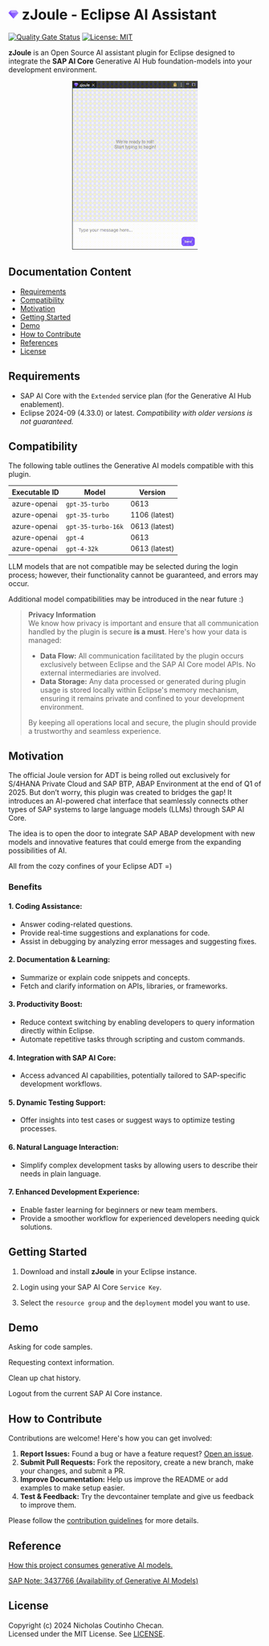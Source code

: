 # <img src="assets/zjoule.png" alt="Intro GIF" width="20"/> zJoule - Eclipse AI Assistant

[![Quality Gate Status](https://sonarcloud.io/api/project_badges/measure?project=The-Nefarious-Developer_zjoule&metric=alert_status&token=e2a58dc0706342532d8d14ae0badfe72fd08ff28)](https://sonarcloud.io/summary/new_code?id=The-Nefarious-Developer_zjoule) 
[![License: MIT](https://img.shields.io/badge/License-MIT-yellow.svg)](https://opensource.org/licenses/MIT)

**zJoule** is an Open Source AI assistant plugin for Eclipse designed to integrate the **SAP AI Core** Generative AI Hub foundation-models into your development environment.

<div align="center">
  <img src="assets/intro.gif" alt="Intro GIF" width="250"/>
</div>

## Documentation Content
- [Requirements](#requirements)
- [Compatibility](#compatibility)
- [Motivation](#motivation)
- [Getting Started](#getting-started)
- [Demo](#demo)
- [How to Contribute](#how-to-contribute)
- [References](#reference)
- [License](#license)

## Requirements
- SAP AI Core with the `Extended` service plan (for the Generative AI Hub enablement).
- Eclipse 2024-09 (4.33.0) or latest. *Compatibility with older versions is not guaranteed.*

## Compatibility

The following table outlines the Generative AI models compatible with this plugin.

| Executable ID | Model              | Version       |
|---------------|--------------------|---------------|
| azure-openai  | `gpt-35-turbo`     | 0613          |
| azure-openai  | `gpt-35-turbo`     | 1106 (latest) |
| azure-openai  | `gpt-35-turbo-16k` | 0613 (latest) |
| azure-openai  | `gpt-4`            | 0613          |
| azure-openai  | `gpt-4-32k`        | 0613 (latest) |

LLM models that are not compatible may be selected during the login process; however, their functionality cannot be guaranteed, and errors may occur.

Additional model compatibilities may be introduced in the near future :)

> **Privacy Information** <br>
We know how privacy is important and ensure that all communication handled by the plugin is secure **is a must**. Here's how your data is managed:
> - **Data Flow:** All communication facilitated by the plugin occurs exclusively between Eclipse and the SAP AI Core model APIs. No external intermediaries are involved.
> - **Data Storage:** Any data processed or generated during plugin usage is stored locally within Eclipse's memory mechanism, ensuring it remains private and confined to your development environment. <br>
>
> By keeping all operations local and secure, the plugin should provide a trustworthy and seamless experience.

## Motivation

The official Joule version for ADT is being rolled out exclusively for S/4HANA Private Cloud and SAP BTP, ABAP Environment at the end of Q1 of 2025. But don’t worry, this plugin was created to bridges the gap! It introduces an AI-powered chat interface that seamlessly connects other types of SAP systems to large language models (LLMs) through SAP AI Core.

The idea is to open the door to integrate SAP ABAP development with new models and innovative features that could emerge from the expanding possibilities of AI. 

All from the cozy confines of your Eclipse ADT =)

### Benefits

#### 1. Coding Assistance:
- Answer coding-related questions.
- Provide real-time suggestions and explanations for code.
- Assist in debugging by analyzing error messages and suggesting fixes.
#### 2. Documentation & Learning:
- Summarize or explain code snippets and concepts.
- Fetch and clarify information on APIs, libraries, or frameworks.
#### 3. Productivity Boost:
- Reduce context switching by enabling developers to query information directly within Eclipse.
- Automate repetitive tasks through scripting and custom commands.
#### 4. Integration with SAP AI Core:
- Access advanced AI capabilities, potentially tailored to SAP-specific development workflows.
#### 5. Dynamic Testing Support:
- Offer insights into test cases or suggest ways to optimize testing processes.
#### 6. Natural Language Interaction:
- Simplify complex development tasks by allowing users to describe their needs in plain language.
#### 7. Enhanced Development Experience:
- Enable faster learning for beginners or new team members.
- Provide a smoother workflow for experienced developers needing quick solutions.

## Getting Started

1. Download and install **zJoule** in your Eclipse instance.

2. Login using your SAP AI Core `Service Key`.

3. Select the `resource group` and the `deployment` model you want to use.

## Demo

Asking for code samples.

Requesting context information.

Clean up chat history.

Logout from the current SAP AI Core instance.

## How to Contribute

Contributions are welcome! Here's how you can get involved:

1. **Report Issues:** Found a bug or have a feature request? [Open an issue](https://github.com/The-Nefarious-Developer/zjoule/issues). <br />
2. **Submit Pull Requests:** Fork the repository, create a new branch, make your changes, and submit a PR. <br />
3. **Improve Documentation:** Help us improve the README or add examples to make setup easier. <br />
4. **Test & Feedback:** Try the devcontainer template and give us feedback to improve them.

Please follow the [contribution guidelines](CONTRIBUTING.md) for more details.

## Reference

[How this project consumes generative AI models.](https://help.sap.com/docs/sap-ai-core/sap-ai-core-service-guide/consume-generative-ai-models-using-sap-ai-core)

[SAP Note: 3437766 (Availability of Generative AI Models)](https://me.sap.com/notes/3437766)

## License
Copyright (c) 2024 Nicholas Coutinho Checan. <br />
Licensed under the MIT License. See [LICENSE](LICENSE).